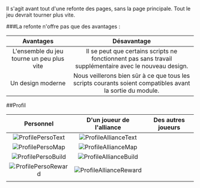 Il s'agit avant tout d'une refonte des pages, sans la page principale.
Tout le jeu devrait tourner plus vite.

###La refonte n'offre pas que des avantages :

|                 Avantages                 |                                                Désavantage                                                |
| :---------------------------------------: | :-------------------------------------------------------------------------------------------------------: |
| L'ensemble du jeu tourne un peu plus vite |  Il se peut que certains scripts ne fonctionnent pas sans travail supplémentaire avec le nouveau design.  |
|             Un design moderne             | Nous veillerons bien sûr à ce que tous les scripts courants soient compatibles avant la sortie du module. |



##Profil 

|                    Personnel                  |             D'un joueur de l'alliance               |            Des autres joueurs             |
| :-------------------------------------------: | :-------------------------------------------------: | :---------------------------------------: |
| ![ProfilePersoText](ProfilePersoText.png)     | ![ProfileAllianceText](ProfileAllianceText.png)     |                                           |
| ![ProfilePersoMap](ProfilePersoMap.png)       | ![ProfileAllianceMap](ProfileAllianceMap.png)       |                                           |
| ![ProfilePersoBuild](ProfilePersoBuild.png)   | ![ProfileAllianceBuild](ProfileAllianceBuild.png)   |                                           |
| ![ProfilePersoReward](ProfilePersoReward.png) | ![ProfileAllianceReward](ProfileAllianceReward.png) |                                           |
|                                               |                                                     |                                           |


